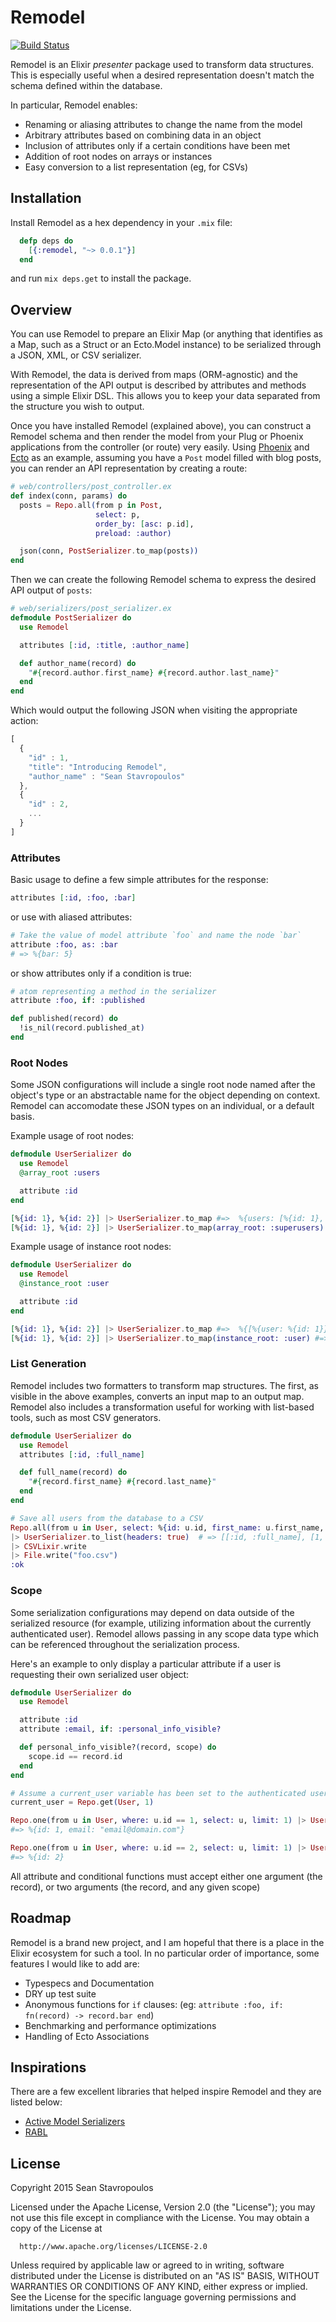 # Remodel #

[![Build Status](https://semaphoreci.com/api/v1/projects/8c5cf51e-a3e8-47a6-8b91-632114de4fba/480819/badge.svg)](https://semaphoreci.com/stavro/remodel)

Remodel is an Elixir _presenter_ package used to transform data structures.  This is especially useful when a desired representation doesn't match the schema defined within the database.

In particular, Remodel enables:

 * Renaming or aliasing attributes to change the name from the model
 * Arbitrary attributes based on combining data in an object
 * Inclusion of attributes only if a certain conditions have been met
 * Addition of root nodes on arrays or instances
 * Easy conversion to a list representation (eg, for CSVs) 

## Installation ##

Install Remodel as a hex dependency in your `.mix` file:

```elixir
  defp deps do
    [{:remodel, "~> 0.0.1"}]
  end
```

and run `mix deps.get` to install the package.

## Overview ##

You can use Remodel to prepare an Elixir Map (or anything that identifies as a Map, such as a Struct or an Ecto.Model instance) to be serialized through a JSON, XML, or CSV serializer.

With Remodel, the data is derived from maps (ORM-agnostic) and the representation of the API output is described by attributes and methods using a simple Elixir DSL. This allows you to keep your data separated from the structure you wish to output.

Once you have installed Remodel (explained above), you can construct a Remodel schema and then render the model
from your Plug or Phoenix applications from the controller (or route) very easily. Using [Phoenix](http://phoenixframework.org) and [Ecto](https://github.com/elixir-lang/ecto) as an example, assuming you have a `Post` model filled with blog posts, you can render an API representation by creating a route:

```elixir
# web/controllers/post_controller.ex
def index(conn, params) do
  posts = Repo.all(from p in Post,
                   select: p,
                   order_by: [asc: p.id],
                   preload: :author)

  json(conn, PostSerializer.to_map(posts))
end
```

Then we can create the following Remodel schema to express the desired API output of `posts`:

```elixir
# web/serializers/post_serializer.ex
defmodule PostSerializer do
  use Remodel

  attributes [:id, :title, :author_name]

  def author_name(record) do
    "#{record.author.first_name} #{record.author.last_name}"
  end
end
```

Which would output the following JSON when visiting the appropriate action:

```js
[
  {
    "id" : 1, 
    "title": "Introducing Remodel", 
    "author_name" : "Sean Stavropoulos"
  },
  {
    "id" : 2,
    ...
  }
]
```

### Attributes ###

Basic usage to define a few simple attributes for the response:

```elixir
attributes [:id, :foo, :bar]
```

or use with aliased attributes:

```elixir
# Take the value of model attribute `foo` and name the node `bar`
attribute :foo, as: :bar
# => %{bar: 5}
```

or show attributes only if a condition is true:

```elixir
# atom representing a method in the serializer
attribute :foo, if: :published

def published(record) do
  !is_nil(record.published_at)
end
```

### Root Nodes ###

Some JSON configurations will include a single root node named after the object's type or an abstractable name for the object depending on context.  Remodel can accomodate these JSON types on an individual, or a default basis.

Example usage of root nodes:

```elixir
defmodule UserSerializer do
  use Remodel
  @array_root :users

  attribute :id
end

[%{id: 1}, %{id: 2}] |> UserSerializer.to_map #=>  %{users: [%{id: 1}, %{id: 2}]}
[%{id: 1}, %{id: 2}] |> UserSerializer.to_map(array_root: :superusers) #=>  %{superusers: [%{id: 1}, %{id: 2}]}
```

Example usage of instance root nodes:

```elixir
defmodule UserSerializer do
  use Remodel
  @instance_root :user

  attribute :id
end

[%{id: 1}, %{id: 2}] |> UserSerializer.to_map #=>  %{[%{user: %{id: 1}}, %{user: %{id: 2}}]}
[%{id: 1}, %{id: 2}] |> UserSerializer.to_map(instance_root: :user) #=>  %{[%{user: %{id: 1}}, %{user: %{id: 2}}]}
```

### List Generation ###

Remodel includes two formatters to transform map structures.  The first, as visible in the above examples, converts an input map to an output map.  Remodel also includes a transformation useful for working with list-based tools, such as most CSV generators.

```elixir
defmodule UserSerializer do
  use Remodel
  attributes [:id, :full_name]

  def full_name(record) do
    "#{record.first_name} #{record.last_name}"
  end
end

# Save all users from the database to a CSV
Repo.all(from u in User, select: %{id: u.id, first_name: u.first_name, last_name: u.last_name})
|> UserSerializer.to_list(headers: true)  # => [[:id, :full_name], [1, "Joe Armstrong"], ...]
|> CSVLixir.write
|> File.write("foo.csv")
:ok
```

### Scope ###

Some serialization configurations may depend on data outside of the serialized resource (for example, utilizing information about the currently authenticated user).  Remodel allows passing in any scope data type which can be referenced throughout the serialization process.

Here's an example to only display a particular attribute if a user is requesting their own serialized user object:

```elixir
defmodule UserSerializer do
  use Remodel

  attribute :id
  attribute :email, if: :personal_info_visible?

  def personal_info_visible?(record, scope) do
    scope.id == record.id
  end
end

# Assume a current_user variable has been set to the authenticated user
current_user = Repo.get(User, 1)

Repo.one(from u in User, where: u.id == 1, select: u, limit: 1) |> UserSerializer.to_map(scope: current_user)
#=> %{id: 1, email: "email@domain.com"}

Repo.one(from u in User, where: u.id == 2, select: u, limit: 1) |> UserSerializer.to_map(scope: current_user)
#=> %{id: 2}
```

All attribute and conditional functions must accept either one argument (the record), or two arguments (the record, and any given scope)

## Roadmap ##

Remodel is a brand new project, and I am hopeful that there is a place in the Elixir ecosystem for such a tool.  In no particular order of importance, some features I would like to add are:

 * Typespecs and Documentation
 * DRY up test suite
 * Anonymous functions for `if` clauses: (eg: `attribute :foo, if: fn(record) -> record.bar end`)
 * Benchmarking and performance optimizations
 * Handling of Ecto Associations

## Inspirations ##

There are a few excellent libraries that helped inspire Remodel and they are listed below:

 * [Active Model Serializers](https://github.com/rails-api/active_model_serializers)
 * [RABL](https://github.com/nesquena/rabl)

## License

Copyright 2015 Sean Stavropoulos

  Licensed under the Apache License, Version 2.0 (the "License");
  you may not use this file except in compliance with the License.
  You may obtain a copy of the License at

      http://www.apache.org/licenses/LICENSE-2.0

  Unless required by applicable law or agreed to in writing, software
  distributed under the License is distributed on an "AS IS" BASIS,
  WITHOUT WARRANTIES OR CONDITIONS OF ANY KIND, either express or implied.
  See the License for the specific language governing permissions and
  limitations under the License.
